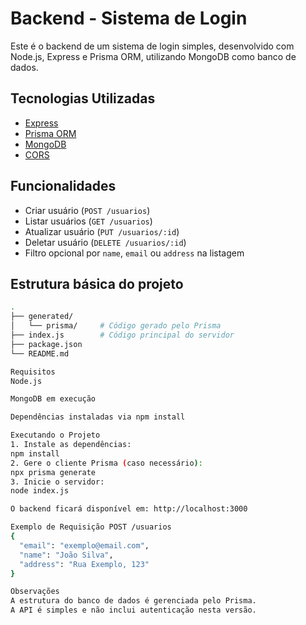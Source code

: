 # Backend - Sistema de Login

Este é o backend de um sistema de login simples, desenvolvido com Node.js, Express e Prisma ORM, utilizando MongoDB como banco de dados.

## Tecnologias Utilizadas

- [Express](https://expressjs.com/)
- [Prisma ORM](https://www.prisma.io/)
- [MongoDB](https://www.mongodb.com/)
- [CORS](https://developer.mozilla.org/en-US/docs/Web/HTTP/CORS)

## Funcionalidades

- Criar usuário (`POST /usuarios`)
- Listar usuários (`GET /usuarios`)
- Atualizar usuário (`PUT /usuarios/:id`)
- Deletar usuário (`DELETE /usuarios/:id`)
- Filtro opcional por `name`, `email` ou `address` na listagem

## Estrutura básica do projeto

```bash
.
├── generated/
│   └── prisma/     # Código gerado pelo Prisma
├── index.js        # Código principal do servidor
├── package.json
└── README.md

Requisitos
Node.js

MongoDB em execução

Dependências instaladas via npm install

Executando o Projeto
1. Instale as dependências:
npm install
2. Gere o cliente Prisma (caso necessário):
npx prisma generate
3. Inicie o servidor:
node index.js

O backend ficará disponível em: http://localhost:3000

Exemplo de Requisição POST /usuarios
{
  "email": "exemplo@email.com",
  "name": "João Silva",
  "address": "Rua Exemplo, 123"
}

Observações
A estrutura do banco de dados é gerenciada pelo Prisma.
A API é simples e não inclui autenticação nesta versão.

